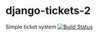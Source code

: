 # django-tickets-2
Simple ticket system
[![Build Status](https://travis-ci.org/Yerassil/django-tickets-2.svg?branch=master)](https://travis-ci.org/Yerassil/django-tickets-2)
